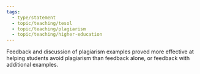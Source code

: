 ```yaml
---
tags:
  - type/statement
  - topic/teaching/tesol
  - topic/teaching/plagiarism
  - topic/teaching/higher-education
---
```

Feedback and discussion of plagiarism examples proved more effective at helping students avoid plagiarism than feedback alone, or feedback with additional examples.